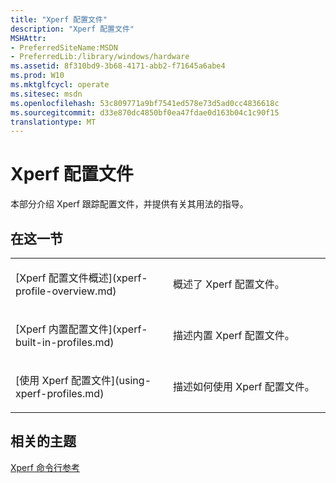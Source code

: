 ```yaml
---
title: "Xperf 配置文件"
description: "Xperf 配置文件"
MSHAttr:
- PreferredSiteName:MSDN
- PreferredLib:/library/windows/hardware
ms.assetid: 8f310bd9-3b68-4171-abb2-f71645a6abe4
ms.prod: W10
ms.mktglfcycl: operate
ms.sitesec: msdn
ms.openlocfilehash: 53c809771a9bf7541ed578e73d5ad0cc4836618c
ms.sourcegitcommit: d33e870dc4850bf0ea47fdae0d163b04c1c90f15
translationtype: MT
---
```

# <a name="xperf-profiles"></a>Xperf 配置文件


本部分介绍 Xperf 跟踪配置文件，并提供有关其用法的指导。

## <a name="in-this-section"></a>在这一节


<table>
<colgroup>
<col width="50%" />
<col width="50%" />
</colgroup>
<tbody>
<tr class="odd">
<td><p>[Xperf 配置文件概述](xperf-profile-overview.md)</p></td>
<td><p>概述了 Xperf 配置文件。</p></td>
</tr>
<tr class="even">
<td><p>[Xperf 内置配置文件](xperf-built-in-profiles.md)</p></td>
<td><p>描述内置 Xperf 配置文件。</p></td>
</tr>
<tr class="odd">
<td><p>[使用 Xperf 配置文件](using-xperf-profiles.md)</p></td>
<td><p>描述如何使用 Xperf 配置文件。</p></td>
</tr>
</tbody>
</table>

 

## <a name="related-topics"></a>相关的主题


[Xperf 命令行参考](xperf-command-line-reference.md)

 

 








